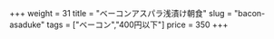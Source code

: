 +++
weight = 31
title  = "ベーコンアスパラ浅漬け朝食"
slug   = "bacon-asaduke"
tags   = ["ベーコン","400円以下"]
price  = 350
+++

